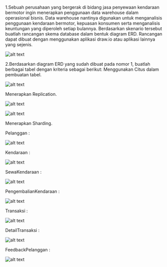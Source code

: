 1.Sebuah perusahaan yang bergerak di bidang jasa penyewaan kendaraan bermotor ingin menerapkan penggunaan data warehouse dalam operasional bisnis. Data warehouse nantinya digunakan untuk menganalisis penggunaan kendaraan bermotor, kepuasan konsumen serta menganalisis keuntungan yang diperoleh setiap bulannya. Berdasarkan skenario tersebut buatlah rancangan skema database dalam bentuk diagram ERD. Rancangan dapat dibuat dengan menggunakan aplikasi draw.io atau aplikasi lainnya yang sejenis.

![alt text](https://github.com/abdansyakur14002/DE_Abdan-Syakur/blob/main/12.Data%20Warehouse%20and%20Data%20Lake/screenshot/prioritas2.jpeg?raw=true)

2.Berdasarkan diagram ERD yang sudah dibuat pada nomor 1, buatlah berbagai tabel dengan kriteria sebagai berikut:
Menggunakan Citus dalam pembuatan tabel.

![alt text](https://github.com/abdansyakur14002/DE_Abdan-Syakur/blob/main/12.Data%20Warehouse%20and%20Data%20Lake/screenshot/prioritas2_citus.jpg?raw=true)

Menerapkan Replication.

![alt text](https://github.com/abdansyakur14002/DE_Abdan-Syakur/blob/main/12.Data%20Warehouse%20and%20Data%20Lake/screenshot/prioritas2_SET.jpeg?raw=true)

![alt text](https://github.com/abdansyakur14002/DE_Abdan-Syakur/blob/main/12.Data%20Warehouse%20and%20Data%20Lake/screenshot/prioritas2_replication.jpg?raw=true)

Menerapkan Sharding.

Pelanggan :

![alt text](https://github.com/abdansyakur14002/DE_Abdan-Syakur/blob/main/12.Data%20Warehouse%20and%20Data%20Lake/screenshot/prioritas2_pelanggan.jpeg?raw=true)

Kendaraan :

![alt text](https://github.com/abdansyakur14002/DE_Abdan-Syakur/blob/main/12.Data%20Warehouse%20and%20Data%20Lake/screenshot/prioritas2_kendaraan.jpeg?raw=true)

SewaKendaraan :

![alt text](https://github.com/abdansyakur14002/DE_Abdan-Syakur/blob/main/12.Data%20Warehouse%20and%20Data%20Lake/screenshot/prioritas2_sewaKendaraan.jpeg?raw=true)

PengembalianKendaraan :

![alt text](https://github.com/abdansyakur14002/DE_Abdan-Syakur/blob/main/12.Data%20Warehouse%20and%20Data%20Lake/screenshot/prioritas2_pengembalianKendaraan.jpeg?raw=true)

Transaksi :

![alt text](https://github.com/abdansyakur14002/DE_Abdan-Syakur/blob/main/12.Data%20Warehouse%20and%20Data%20Lake/screenshot/prioritas2_transaksi.jpeg?raw=true)

DetailTransaksi :

![alt text](https://github.com/abdansyakur14002/DE_Abdan-Syakur/blob/main/12.Data%20Warehouse%20and%20Data%20Lake/screenshot/prioritas2_detailTransaksi.jpeg?raw=true)

FeedbackPelanggan :

![alt text](https://github.com/abdansyakur14002/DE_Abdan-Syakur/blob/main/12.Data%20Warehouse%20and%20Data%20Lake/screenshot/prioritas2_feedbackPelanggan.jpeg?raw=true)